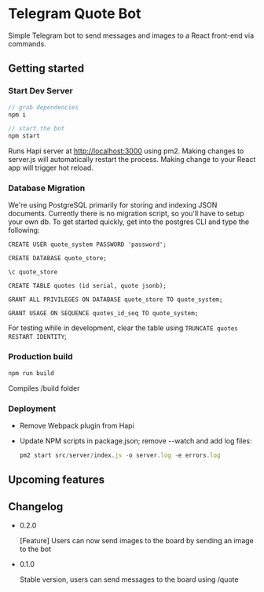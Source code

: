 # Telegram Quote Bot

Simple Telegram bot to send messages and images to a React front-end via commands.

## Getting started

### Start Dev Server
```javascript
// grab dependencies
npm i

// start the bot
npm start
```
Runs Hapi server at [http://localhost:3000](http://localhost:3000) using pm2.
Making changes to server.js will automatically restart the process.
Making change to your React app will trigger hot reload.

### Database Migration

We're using PostgreSQL primarily for storing and indexing JSON documents. Currently there is no migration script, so you'll have to setup your own db. To get started quickly, get into the postgres CLI and type the following:

```
CREATE USER quote_system PASSWORD 'password';

CREATE DATABASE quote_store;

\c quote_store

CREATE TABLE quotes (id serial, quote jsonb);

GRANT ALL PRIVILEGES ON DATABASE quote_store TO quote_system;

GRANT USAGE ON SEQUENCE quotes_id_seq TO quote_system;
```

For testing while in development, clear the table using ```TRUNCATE quotes RESTART IDENTITY```;

### Production build
```javascript
npm run build
```
Compiles /build folder

### Deployment
* Remove Webpack plugin from Hapi
* Update NPM scripts in package.json; remove --watch and add log files:

  ```javascript
  pm2 start src/server/index.js -o server.log -e errors.log
  ```

## Upcoming features

## Changelog

* 0.2.0

  [Feature] Users can now send images to the board by sending an image to the bot

* 0.1.0

  Stable version, users can send messages to the board using /quote